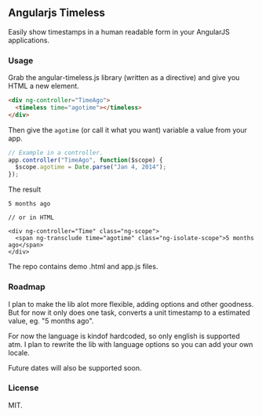 ## Angularjs Timeless

Easily show timestamps in a human readable form in your AngularJS applications.

### Usage

Grab the angular-timeless.js library (written as a directive) and give you HTML a new element.

```html
<div ng-controller="TimeAgo">
  <timeless time="agotime"></timeless>
</div>
```

Then give the ```agotime``` (or call it what you want) variable a value from your app.

```js
// Example in a controller.
app.controller("TimeAgo", function($scope) {
  $scope.agotime = Date.parse("Jan 4, 2014");
});

```

The result
```
5 months ago

// or in HTML

<div ng-controller="Time" class="ng-scope">
  <span ng-transclude time="agotime" class="ng-isolate-scope">5 months ago</span>
</div>
```

The repo contains demo .html and app.js files.

### Roadmap

I plan to make the lib alot more flexible, adding options and other goodness.
But for now it only does one task, converts a unit timestamp to a estimated value,
eg. "5 months ago".

For now the language is kindof hardcoded, so only english is supported atm. I plan to
rewrite the lib with language options so you can add your own locale.

Future dates will also be supported soon.

### License

MIT.


